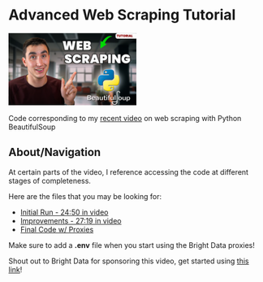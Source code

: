 # Advanced Web Scraping Tutorial
<img src="./images/thumbnail.jpg" width="50%"/>
<br/>

Code corresponding to my [recent video](https://www.youtube.com/watch?v=DcI_AZqfZVc) on web scraping with Python BeautifulSoup

## About/Navigation
At certain parts of the video, I reference accessing the code at different stages of completeness. 

Here are the files that you may be looking for:
- [Initial Run - 24:50 in video](https://github.com/KeithGalli/advanced-scraping/commit/5afbdd59e4982c1a6ce7ad1fe9cb5047eaf8ac25)
- [Improvements - 27:19 in video](https://github.com/KeithGalli/advanced-scraping/blob/original/search_scraper.py)
- [Final Code w/ Proxies](./search_scraper.py)

Make sure to add a **.env** file when you start using the Bright Data proxies!

Shout out to Bright Data for sponsoring this video, get started using [this link](https://brdta.com/keithgalli)!
